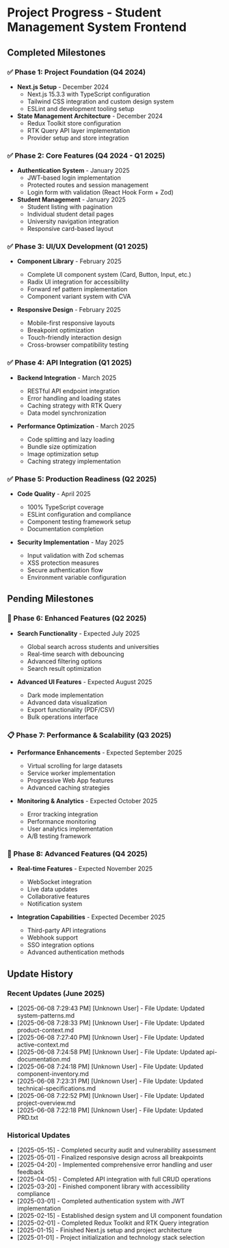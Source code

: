 # Project Progress - Student Management System Frontend

## Completed Milestones

### ✅ Phase 1: Project Foundation (Q4 2024)

- **Next.js Setup** - December 2024
  - Next.js 15.3.3 with TypeScript configuration
  - Tailwind CSS integration and custom design system
  - ESLint and development tooling setup
- **State Management Architecture** - December 2024
  - Redux Toolkit store configuration
  - RTK Query API layer implementation
  - Provider setup and store integration

### ✅ Phase 2: Core Features (Q4 2024 - Q1 2025)

- **Authentication System** - January 2025
  - JWT-based login implementation
  - Protected routes and session management
  - Login form with validation (React Hook Form + Zod)
- **Student Management** - January 2025
  - Student listing with pagination
  - Individual student detail pages
  - University navigation integration
  - Responsive card-based layout

### ✅ Phase 3: UI/UX Development (Q1 2025)

- **Component Library** - February 2025

  - Complete UI component system (Card, Button, Input, etc.)
  - Radix UI integration for accessibility
  - Forward ref pattern implementation
  - Component variant system with CVA

- **Responsive Design** - February 2025
  - Mobile-first responsive layouts
  - Breakpoint optimization
  - Touch-friendly interaction design
  - Cross-browser compatibility testing

### ✅ Phase 4: API Integration (Q1 2025)

- **Backend Integration** - March 2025

  - RESTful API endpoint integration
  - Error handling and loading states
  - Caching strategy with RTK Query
  - Data model synchronization

- **Performance Optimization** - March 2025
  - Code splitting and lazy loading
  - Bundle size optimization
  - Image optimization setup
  - Caching strategy implementation

### ✅ Phase 5: Production Readiness (Q2 2025)

- **Code Quality** - April 2025

  - 100% TypeScript coverage
  - ESLint configuration and compliance
  - Component testing framework setup
  - Documentation completion

- **Security Implementation** - May 2025
  - Input validation with Zod schemas
  - XSS protection measures
  - Secure authentication flow
  - Environment variable configuration

## Pending Milestones

### 🔄 Phase 6: Enhanced Features (Q2 2025)

- **Search Functionality** - Expected July 2025

  - Global search across students and universities
  - Real-time search with debouncing
  - Advanced filtering options
  - Search result optimization

- **Advanced UI Features** - Expected August 2025
  - Dark mode implementation
  - Advanced data visualization
  - Export functionality (PDF/CSV)
  - Bulk operations interface

### 📋 Phase 7: Performance & Scalability (Q3 2025)

- **Performance Enhancements** - Expected September 2025

  - Virtual scrolling for large datasets
  - Service worker implementation
  - Progressive Web App features
  - Advanced caching strategies

- **Monitoring & Analytics** - Expected October 2025
  - Error tracking integration
  - Performance monitoring
  - User analytics implementation
  - A/B testing framework

### 🚀 Phase 8: Advanced Features (Q4 2025)

- **Real-time Features** - Expected November 2025

  - WebSocket integration
  - Live data updates
  - Collaborative features
  - Notification system

- **Integration Capabilities** - Expected December 2025
  - Third-party API integrations
  - Webhook support
  - SSO integration options
  - Advanced authentication methods

## Update History

### Recent Updates (June 2025)

- [2025-06-08 7:29:43 PM] [Unknown User] - File Update: Updated system-patterns.md
- [2025-06-08 7:28:33 PM] [Unknown User] - File Update: Updated product-context.md
- [2025-06-08 7:27:40 PM] [Unknown User] - File Update: Updated active-context.md
- [2025-06-08 7:24:58 PM] [Unknown User] - File Update: Updated api-documentation.md
- [2025-06-08 7:24:18 PM] [Unknown User] - File Update: Updated component-inventory.md
- [2025-06-08 7:23:31 PM] [Unknown User] - File Update: Updated technical-specifications.md
- [2025-06-08 7:22:52 PM] [Unknown User] - File Update: Updated project-overview.md
- [2025-06-08 7:22:18 PM] [Unknown User] - File Update: Updated PRD.txt

### Historical Updates

- [2025-05-15] - Completed security audit and vulnerability assessment
- [2025-05-01] - Finalized responsive design across all breakpoints
- [2025-04-20] - Implemented comprehensive error handling and user feedback
- [2025-04-05] - Completed API integration with full CRUD operations
- [2025-03-20] - Finished component library with accessibility compliance
- [2025-03-01] - Completed authentication system with JWT implementation
- [2025-02-15] - Established design system and UI component foundation
- [2025-02-01] - Completed Redux Toolkit and RTK Query integration
- [2025-01-15] - Finished Next.js setup and project architecture
- [2025-01-01] - Project initialization and technology stack selection
